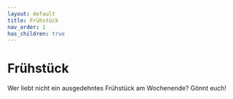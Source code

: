 ```yaml
---
layout: default
title: Frühstück
nav_order: 1
has_children: true
---
```

<h1>Frühstück</h1>
<p>Wer liebt nicht ein ausgedehntes Frühstück am Wochenende? Gönnt euch!</p>
